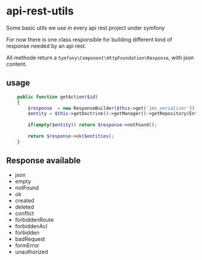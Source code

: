 # api-rest-utils

Some basic utils we use in every api rest project under symfony

For now there is one class responsible for building different kind of response needed by an api rest. 

All methode return a `Symfony\Component\HttpFoundation\Response`, with json content. 

## usage 

```php 
    public function getAction($id)
    {
        $response  = new ResponseBuilder($this->get('jms_serializer'));
        $entity = $this->getDoctrine()->getManager()->getRepository(Entity::class)->find($id);
        
        if(empty($entity)) return $response->notFound();
        
        return $response->ok($entities);
    }
```    

## Response available 

- json
- empty 
- notFound
- ok
- created
- deleted
- conflict
- forbiddenRoute
- forbiddenAcl
- forbidden
- badRequest
- formError
- unauthorized


